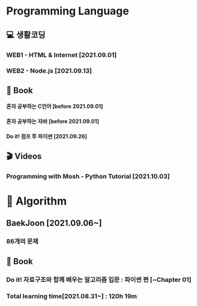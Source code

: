 <h1>
    Programming Language
</h1>
<h2>💻 생활코딩</h2>

<h3>WEB1 - HTML & Internet [2021.09.01]</h3>

<h3>WEB2 - Node.js [2021.09.13]</h3>

<h2>📕 Book</h2>

<h4>혼자 공부하는 C언어 [before 2021.09.01]</h4>
<h4>혼자 공부하는 자바 [before 2021.09.01]</h4>
<h4>Do it! 점프 투 파이썬 [2021.09.26]</h4>

<h2>🎬 Videos</h2>

<h3>Programming with Mosh - Python Tutorial [2021.10.03]</h3>

<h1>🔎 Algorithm</h1>

<h2>BaekJoon [2021.09.06~]</h2>

<h3>86개의 문제</h3>

<h2>📕 Book</h2>

<h3>Do it! 자료구조와 함께 배우는 알고리즘 입문 : 파이썬 편 [~Chapter 01]</h3>

<h3>Total learning time[2021.08.31~] : 120h 19m</h3>


